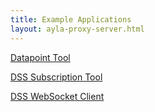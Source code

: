 ```yaml
---
title: Example Applications
layout: ayla-proxy-server.html
---
```


<a href="https://docs.aylanetworks.com/utilities/ayla-proxy-server/source/datapoint-tool.html" target="_blank">Datapoint Tool</a>

<a href="https://docs.aylanetworks.com/utilities/ayla-proxy-server/source/dss-subscription-tool.html" target="_blank">DSS Subscription Tool</a>

<a href="https://docs.aylanetworks.com/cloud/ayla-datastream-service/dss-browser/source/client.html" target="_blank">DSS WebSocket Client</a>

<!-- <a href="https://docs.aylanetworks.com/utilities/ayla-proxy-server/source/client.html" target="_blank">Ayla Proxy Client </a> -->